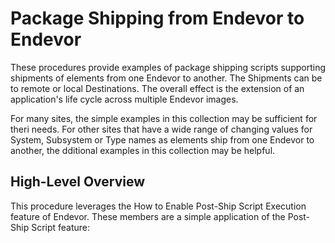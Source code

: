 # Package Shipping from Endevor to Endevor
These procedures provide examples of package shipping scripts supporting shipments of elements from one Endevor to another. The Shipments can be to remote or local Destinations. The overall effect is the extension of an application's life cycle across multiple Endevor images.

For many sites, the simple examples in this collection may be sufficient for theri needs. For other sites that have a wide range of changing values for System, Subsystem or Type names as elements ship from one Endevor to another, the dditional examples in this collection may be helpful.

## High-Level Overview
This procedure leverages the How to Enable Post-Ship Script Execution feature of Endevor. These members are a simple application of the Post-Ship Script feature:

